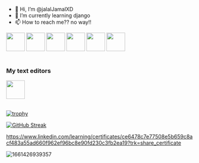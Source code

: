 - 👋 Hi, I’m @jalalJamalXD
- 🌱 I’m currently learning django  
- 📫 How to reach me?? no way!!

<div>
<img style="width:50px;" src="https://cdn.jsdelivr.net/gh/devicons/devicon/icons/python/python-original.svg" />
<img style="width:50px;" src="https://cdn.jsdelivr.net/gh/devicons/devicon/icons/django/django-plain.svg" />
<img style="width:50px;" src="https://cdn.jsdelivr.net/gh/devicons/devicon/icons/html5/html5-original.svg" />
<img style="width:50px;" src="https://cdn.jsdelivr.net/gh/devicons/devicon/icons/css3/css3-original.svg" />
<img style="width:50px;" src="https://cdn.jsdelivr.net/gh/devicons/devicon/icons/bootstrap/bootstrap-original.svg" />
<img style="width:50px;" src="https://cdn.jsdelivr.net/gh/devicons/devicon/icons/git/git-original.svg" />
</div>

<br>
<h3>My text editors</h3>
<div><img style="width:50px;" src="https://cdn.jsdelivr.net/gh/devicons/devicon/icons/vscode/vscode-original.svg" /></div>

<br>
  
[![trophy](https://github-profile-trophy.vercel.app/?username=jalalJamalXD&theme=onedark)](https://github.com/jalalJamalXD)




[![GitHub Streak](https://github-readme-streak-stats.herokuapp.com/?user=jalalJamalXD&theme=highcontrast)](https://git.io/streak-stats)



https://www.linkedin.com/learning/certificates/ce6478c7e77508e5b659c8acf483a55ad660f962ef96bc8e90fd230c3fb2ea19?trk=share_certificate






![1661426939357](https://user-images.githubusercontent.com/111292790/186653424-73e838ea-d967-4457-8248-1f3607e1e026.png)
